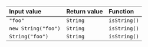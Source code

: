 | Input value         | Return value | Function     |
|:--------------------|:-------------|:-------------|
| `"foo"`             | `String`     | `isString()` |
| `new String("foo")` | `String`     | `isString()` |
| `String("foo")`     | `String`     | `isString()` |
